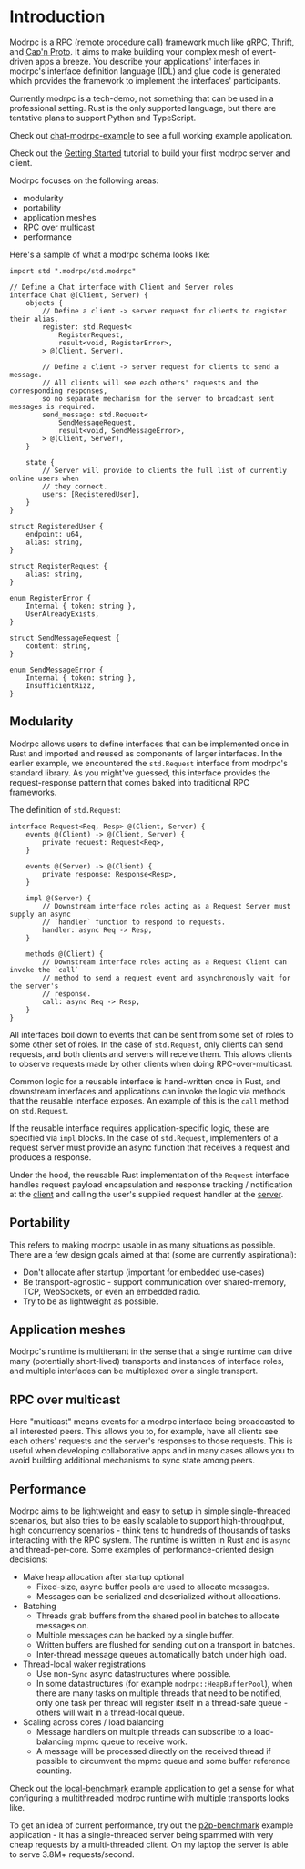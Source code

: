 # Introduction

Modrpc is a RPC (remote procedure call) framework much like [gRPC](https://grpc.io), [Thrift](https://thrift.apache.org/), and [Cap'n Proto](https://capnproto.org/). It aims to make building your complex mesh of event-driven apps a breeze. You describe your applications' interfaces in modrpc's interface definition language (IDL) and glue code is generated which provides the framework to implement the interfaces' participants.

Currently modrpc is a tech-demo, not something that can be used in a professional setting. Rust is the only supported language, but there are tentative plans to support Python and TypeScript.

Check out [chat-modrpc-example](https://github.com/modrpc-org/chat-modrpc-example) to see a full working example application.

Check out the [Getting Started](./getting-started.md) tutorial to build your first modrpc server and client.

Modrpc focuses on the following areas:
- modularity
- portability
- application meshes
- RPC over multicast
- performance

Here's a sample of what a modrpc schema looks like:
```
import std ".modrpc/std.modrpc"

// Define a Chat interface with Client and Server roles
interface Chat @(Client, Server) {
    objects {
        // Define a client -> server request for clients to register their alias.
        register: std.Request<
            RegisterRequest,
            result<void, RegisterError>,
        > @(Client, Server),

        // Define a client -> server request for clients to send a message.
        // All clients will see each others' requests and the corresponding responses,
        so no separate mechanism for the server to broadcast sent messages is required.
        send_message: std.Request<
            SendMessageRequest,
            result<void, SendMessageError>,
        > @(Client, Server),
    }

    state {
        // Server will provide to clients the full list of currently online users when
        // they connect.
        users: [RegisteredUser],
    }
}

struct RegisteredUser {
    endpoint: u64,
    alias: string,
}

struct RegisterRequest {
    alias: string,
}

enum RegisterError {
    Internal { token: string },
    UserAlreadyExists,
}

struct SendMessageRequest {
    content: string,
}

enum SendMessageError {
    Internal { token: string },
    InsufficientRizz,
}
```

## Modularity

Modrpc allows users to define interfaces that can be implemented once in Rust and imported and reused as components of larger interfaces. In the earlier example, we encountered the `std.Request` interface from modrpc's standard library. As you might've guessed, this interface provides the request-response pattern that comes baked into traditional RPC frameworks.

The definition of `std.Request`:
```
interface Request<Req, Resp> @(Client, Server) {
    events @(Client) -> @(Client, Server) {
        private request: Request<Req>,
    }

    events @(Server) -> @(Client) {
        private response: Response<Resp>,
    }

    impl @(Server) {
        // Downstream interface roles acting as a Request Server must supply an async
        // `handler` function to respond to requests.
        handler: async Req -> Resp,
    }

    methods @(Client) {
        // Downstream interface roles acting as a Request Client can invoke the `call`
        // method to send a request event and asynchronously wait for the server's
        // response.
        call: async Req -> Resp,
    }
}
```

All interfaces boil down to events that can be sent from some set of roles to some other set of roles. In the case of `std.Request`, only clients can send requests, and both clients and servers will receive them. This allows clients to observe requests made by other clients when doing RPC-over-multicast.

Common logic for a reusable interface is hand-written once in Rust, and downstream interfaces and applications can invoke the logic via methods that the reusable interface exposes. An example of this is the `call` method on `std.Request`.

If the reusable interface requires application-specific logic, these are specified via `impl` blocks. In the case of `std.Request`, implementers of a request server must provide an async function that receives a request and produces a response.

Under the hood, the reusable Rust implementation of the `Request` interface handles request payload encapsulation and response tracking / notification at the [client](https://github.com/modrpc-org/modrpc/blob/c8be8fde5eb34fcc23949bd2cc712e1939298b10/std-modrpc/rust/src/role_impls/request_client.rs#L192-L248) and calling the user's supplied request handler at the [server](https://github.com/modrpc-org/modrpc/blob/c8be8fde5eb34fcc23949bd2cc712e1939298b10/std-modrpc/rust/src/role_impls/request_server.rs#L91-L115).

## Portability

This refers to making modrpc usable in as many situations as possible. There are a few design goals aimed at that (some are currently aspirational):
- Don't allocate after startup (important for embedded use-cases)
- Be transport-agnostic - support communication over shared-memory, TCP, WebSockets, or even an embedded radio.
- Try to be as lightweight as possible.

## Application meshes

Modrpc's runtime is multitenant in the sense that a single runtime can drive many (potentially short-lived) transports and instances of interface roles, and multiple interfaces can be multiplexed over a single transport.

## RPC over multicast

Here "multicast" means events for a modrpc interface being broadcasted to all interested peers. This allows you to, for example, have all clients see each others' requests and the server's responses to those requests. This is useful when developing collaborative apps and in many cases allows you to avoid building additional mechanisms to sync state among peers.

## Performance

Modrpc aims to be lightweight and easy to setup in simple single-threaded scenarios, but also tries to be easily scalable to support high-throughput, high concurrency scenarios - think tens to hundreds of thousands of tasks interacting with the RPC system. The runtime is written in Rust and is `async` and thread-per-core. Some examples of performance-oriented design decisions:

- Make heap allocation after startup optional
    - Fixed-size, async buffer pools are used to allocate messages.
    - Messages can be serialized and deserialized without allocations.
- Batching
    - Threads grab buffers from the shared pool in batches to allocate messages on.
    - Multiple messages can be backed by a single buffer.
    - Written buffers are flushed for sending out on a transport in batches.
    - Inter-thread message queues automatically batch under high load.
- Thread-local waker registrations
    - Use non-`Sync` async datastructures where possible.
    - In some datastructures (for example `modrpc::HeapBufferPool`), when there are many tasks on multiple threads that need to be notified, only one task per thread will register itself in a thread-safe queue - others will wait in a thread-local queue.
- Scaling across cores / load balancing
    - Message handlers on multiple threads can subscribe to a load-balancing mpmc queue to receive work.
    - A message will be processed directly on the received thread if possible to circumvent the mpmc queue and some buffer reference counting.

Check out the [local-benchmark](https://github.com/modrpc-org/modrpc/blob/c8be8fde5eb34fcc23949bd2cc712e1939298b10/examples/local-benchmark/src/main.rs) example application to get a sense for what configuring a multithreaded modrpc runtime with multiple transports looks like.

To get an idea of current performance, try out the [p2p-benchmark](https://github.com/modrpc-org/modrpc/tree/main/examples/p2p-benchmark) example application - it has a single-threaded server being spammed with very cheap requests by a multi-threaded client. On my laptop the server is able to serve 3.8M+ requests/second.
